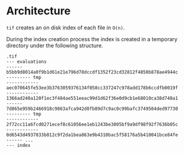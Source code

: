 # Architecture

`tif` creates an on disk index of each file in `O(n)`. 

During the index creation process the index is created in a temporary directory under 
the following structure.

```shell
.tif
--- evaluations
------ b5bb9d8014a0f9b1d61e21e796d78dccdf1352f23cd32812f4850b878ae4944c
--------- tmp
------------ aec070645fe53ee3b3763059376134f058cc337247c978add178b6ccdfb0019f
------------ 1366ad240a120f1ec3f484ae551eeac99d1d62f36e0d9cb1e68010ca38d748a1
------ 7d865e959b2466918c9863afca942d0fb89d7c9ac0c99bafc3749504ded97730
--------- tmp
------------ 2f72cc11a6fcd0271ecef8c61056ee1eb1243be3805bf9a9df98f92f7636b05c
------------ 0d6543d4937833b012c9f2da1bea863e9b4310bac5f58176a5b410041bce84fe
------ ...
--- index
```
